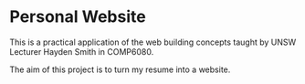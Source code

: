 # Personal Website

This is a practical application of the web building concepts taught by UNSW Lecturer Hayden Smith in COMP6080.

The aim of this project is to turn my resume into a website.
